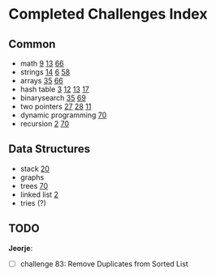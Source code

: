 # Completed Challenges Index

## Common

- math [9](./9) [13](./13) [66](./66)
- strings [14](./14) [6](./6) [58](./58)
- arrays [35](./35) [66](./66)
- hash table [3](./3) [12](./12) [13](./13) [17](./13)
- binarysearch [35](./35) [69](./69)
- two pointers [27](./27) [28](./28) [11](./11)
- dynamic programming [70](./70)
- recursion [2](./2) [70](./70)


## Data Structures

- stack [20](./20)
- graphs
- trees [70](./70)
- linked list [2](./2)
- tries (?)

## TODO
**Jeorje**:
- [ ] challenge 83: Remove Duplicates from Sorted List